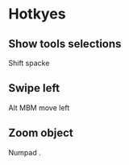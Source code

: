 # Hotkyes

## Show tools selections
Shift spacke

## Swipe left
Alt MBM move left

## Zoom object
Numpad .